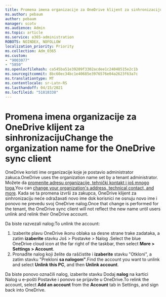 ```yaml
---
title: Promena imena organizacije za OneDrive klijent za sinhronizaciju
ms.author: pebaum
author: pebaum
manager: scotv
ms.audience: Admin
ms.topic: article
ms.service: o365-administration
ROBOTS: NOINDEX, NOFOLLOW
localization_priority: Priority
ms.collection: Adm_O365
ms.custom:
- "9003077"
- "5850"
ms.openlocfilehash: ca545ba51e39209f3302acdee1c24048515e2c1b
ms.sourcegitcommit: 8bc60ec34bc1e40685e3976576e04a2623f63a7c
ms.translationtype: MT
ms.contentlocale: sr-Latn-RS
ms.lasthandoff: 04/15/2021
ms.locfileid: "51818338"
---
```

# <a name="change-the-organization-name-for-the-onedrive-sync-client"></a><span data-ttu-id="beeff-102">Promena imena organizacije za OneDrive klijent za sinhronizaciju</span><span class="sxs-lookup"><span data-stu-id="beeff-102">Change the organization name for the OneDrive sync client</span></span>

<span data-ttu-id="beeff-103">OneDrive koristi ime organizacije koje je postavio administrator zakuca.</span><span class="sxs-lookup"><span data-stu-id="beeff-103">OneDrive uses the organization name set by a tenant administrator.</span></span>  <span data-ttu-id="beeff-104">Možete da [promenite adresu organizacije, tehnički kontakt i još mnogo toga.](https://docs.microsoft.com/microsoft-365/admin/manage/change-address-contact-and-more)</span><span class="sxs-lookup"><span data-stu-id="beeff-104">You can [change your organization's address, technical contact, and more](https://docs.microsoft.com/microsoft-365/admin/manage/change-address-contact-and-more).</span></span> <span data-ttu-id="beeff-105">Kada se ta promena izvrši za zakupca, OneDrive klijent za sinhronizaciju neće odražavati novo ime dok korisnici ne osnuju novo ime i ponovo ne prevedu svoj OneDrive nalog.</span><span class="sxs-lookup"><span data-stu-id="beeff-105">Once that change is performed for the tenant, the OneDrive sync client will not reflect the new name until users unlink and relink their OneDrive account.</span></span>

<span data-ttu-id="beeff-106">Da biste razvezali nalog:</span><span class="sxs-lookup"><span data-stu-id="beeff-106">To unlink the account:</span></span>

1. <span data-ttu-id="beeff-107">Izaberite plavu OneDrive ikonu oblaka sa desne strane trake zadataka, a zatim  **izaberite** stavku Još > Postavke > Nalog .</span><span class="sxs-lookup"><span data-stu-id="beeff-107">Select the blue OneDrive cloud icon at the far right of the taskbar, then select  **More > Settings > Account**.</span></span>
2. <span data-ttu-id="beeff-108">Pronađite nalog koji želite da raščistite i  **izaberite** stavku "Otkloni", a zatim stavku "Prekloni  **sa nalogom"**.</span><span class="sxs-lookup"><span data-stu-id="beeff-108">Find the account you want to unlink and select  **Unlink this PC**, and then  **Unlink account**.</span></span>

<span data-ttu-id="beeff-109">Da biste ponovo označili nalog,  izaberite stavku Dodaj **nalog** na kartici Nalog u e-pošti Postavke i ponovo se prijavite u OneDrive.</span><span class="sxs-lookup"><span data-stu-id="beeff-109">To relink the account, select  **Add an account** from the  **Account** tab in Settings, and sign back into OneDrive.</span></span>